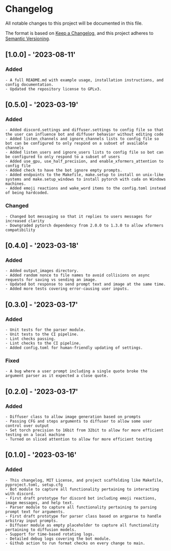 # Changelog
All notable changes to this project will be documented in this file.

The format is based on [Keep a Changelog](https://keepachangelog.com/en/1.0.0/),
and this project adheres to [Semantic Versioning](https://semver.org/spec/v2.0.0.html).

## [1.0.0] - '2023-08-11'
### Added
    - A full README.md with example usage, installation instructions, and config documentation.
    - Updated the repository license to GPLv3.
## [0.5.0] - '2023-03-19'
### Added
    - Added discord.settings and diffuser.settings to config file so that the user can influence bot and diffuser behavior without editing code
    - Added listen_channels and ignore_channels lists to config file so bot can be configured to only respond on a subset of available channels
    - Added listen_users and ignore_users lists to config file so bot can be configured to only respond to a subset of users
    - Added use_gpu, use_half_precision, and enable_xformers_attention to config file
    - Added check to have the bot ignore empty prompts.
    - Added endpoints to the Makefile, make.setup to install on unix-like systems and make.setup_windows to install pytorch with cuda on Windows machines.
    - Added emoji reactions and wake_word items to the config.toml instead of being hardcoded.
### Changed
    - Changed bot messaging so that it replies to users messages for increased clarity
    - Downgraded pytorch dependency from 2.0.0 to 1.3.0 to allow xformers compatibility
## [0.4.0] - '2023-03-18'
### Added
    - Added output_images directory.
    - Added random nonce to file names to avoid collisions on async requests for saving vs sending an image.
    - Updated bot response to send prompt text and image at the same time.
    - Added more tests covering error-causing user inputs.
## [0.3.0] - '2023-03-17'
### Added
    - Unit tests for the parser module.
    - Unit tests to the CI pipeline.
    - Lint checks passing.
    - Lint checks to the CI pipeline.
    - Added config.toml for human-friendly updating of settings.
### Fixed
    - A bug where a user prompt including a single quote broke the argument parser as it expected a close quote.
## [0.2.0] - '2023-03-17'
### Added 
    - Diffuser class to allow image generation based on prompts
    - Passing CFG and steps arguments to diffuser to allow some user control over output
    - Set torch precision to 16bit from 32bit to allow for more efficient testing on a local machine
    - Turned on sliced attention to allow for more efficient testing
## [0.1.0] - '2023-03-16'
### Added
    - This changelog, MIT License, and project scaffolding like Makefile, pyproject.toml, setup.cfg
    - Bot module to capture all functionality pertaining to interacting with discord.
    - First draft prototype for discord bot including emoji reactions, image messages, and help text.
    - Parser module to capture all functionality pertaining to parsing prompt text for arguments.
    - First draft prototype for parser class based on argparse to handle arbitray input prompts.
    - Diffuser module as empty placeholder to capture all functionality pertaining to diffusion models.
    - Support for time-based rotating logs.
    - Detailed debug logs covering the bot module.
    - Github action to run format checks on every change to main.
